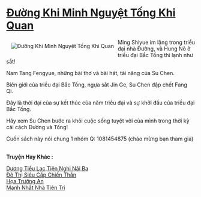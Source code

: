 <a href="https://truyentiki.com/duong-khi-minh-nguyet-tong-khi-quan.33838/" title="Đường Khi Minh Nguyệt Tống Khi Quan"><h1>Đường Khi Minh Nguyệt Tống Khi Quan</h1></a><div style="display:table"><img align="right" style="float: left; padding: 10px;" src="https://truyentiki.com/a/img/str/src/33838.jpg" alt="Đường Khi Minh Nguyệt Tống Khi Quan">Ming Shiyue im lặng trong triều đại nhà Đường, và Hung Nô ở triều đại Bắc Tống thì lạnh như sắt! <p></p> Nam Tang Fengyue, những bài thơ và bài hát, tài năng của Su Chen. <p></p> Biên giới của triều đại Bắc Tống, ngựa sắt Jin Ge, Su Chen đập chết Fang Qi. <p></p> Đây là thời đại của sự kết thúc của năm triều đại và sự khởi đầu của triều đại Bắc Tống. <p></p> Hãy xem Su Chen bước ra khỏi cuộc sống tuyệt vời của mình trong thời kỳ cải cách Đường và Tống! <p></p> Cuốn sách này nói chung 1 nhóm Q: 1081454875 (chào mừng bạn tham gia)</div><p><br><b>Truyện Hay Khác :</b></p><a href="https://truyentiki.com/duong-tieu-lac-tien-nghi-nai-ba.33837/" alt="Dương Tiểu Lạc Tiện Nghi Nãi Ba">Dương Tiểu Lạc Tiện Nghi Nãi Ba</a><br/><a href="https://truyentiki.wordpress.com/2020/06/08/do-thi-sieu-cap-chien-than/" alt="Đô Thị Siêu Cấp Chiến Thần">Đô Thị Siêu Cấp Chiến Thần</a><br/><a href="https://github.com/nownovels/top500/tree/master/truyenhay/33852/" alt="Họa Trường An">Họa Trường An</a><br/><a href="https://github.com/nownovels/top500/tree/master/truyenhay/33922/" alt="Mạnh Nhất Nhà Tiên Tri">Mạnh Nhất Nhà Tiên Tri</a><br/>